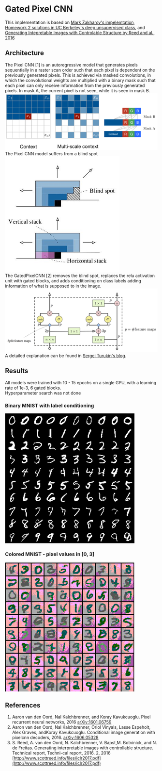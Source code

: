 # Gated Pixel CNN
This implementation is based on [Mark Zakharov's impelemtation](https://github.com/anordertoreclaim/PixelCNN), [Homework 2 solutions in UC Berkeley's deep unsupervised class](https://sites.google.com/view/berkeley-cs294-158-sp20/home), and [Generating Intepretable Images with Controlable Structure by Reed and al., 2016](http://www.scottreed.info/files/iclr2017.pdf)

## Architecture
The Pixel CNN [1] is an autoregressive model that generates pixels sequentially in a raster scan order such that each pixel
is dependent on the previously generated pixels. This is achieved via masked convolutions, in which the convolutional weights are multiplied with a binary mask such that each pixel can only receive information from the previously generated pixels. In mask A, the current pixel is not seen, while it is seen in mask B.
![Masked convulution](../../images/pixelcnn_mask.png)  
The Pixel CNN model suffers from a blind spot  
![blind spot](../../images/gated_pixelcnn.jpg)  
The GatedPixelCNN [2] removes the blind spot, replaces the relu activation unit with gated blocks, and adds conditioning on class labels adding information of what is supposed to in the image.
![gated block](../../images/gated_block.jpg)  
A detailed explanation can be found in [Sergei Turukin's blog](https://sergeiturukin.com/2017/02/24/gated-pixelcnn.html).

## Results
All models were trained with  10 - 15 epochs on a single GPU, with a learning rate of 1e-3, 6 gated blocks.  
Hyperparameter search was not done
### Binary MNIST with label conditioning
![MNIST class label conditioning](../../results/mnist_label_cond_gatedpixelcnn_samples.png)
### Colored MNIST - pixel values in [0, 3]
![MNIST color conditioning](../../results/mnist_colored_cond_gatedpixelcnn_samples.png)


## References
1) Aaron van den Oord, Nal Kalchbrenner, and Koray Kavukcuoglu.  Pixel recurrent neural networks, 2016 [arXiv:1601.06759](https://arxiv.org/abs/1601.06759)  
2) Aaron van den Oord, Nal Kalchbrenner, Oriol Vinyals, Lasse Espeholt, Alex Graves, andKoray Kavukcuoglu.  Conditional image generation with pixelcnn decoders, 2016. [arXiv:1606.05328](https://arxiv.org/abs/1606.05328)  
3) S. Reed, A. van den Oord, N. Kalchbrenner, V. Bapst,M. Botvinick, and N. de Freitas. Generating interpretable images with controllable structure. Technical report, Techni-cal report, 2016. 2, 2016 [http://www.scottreed.info/files/iclr2017.pdf](http://www.scottreed.info/files/iclr2017.pdf)  
